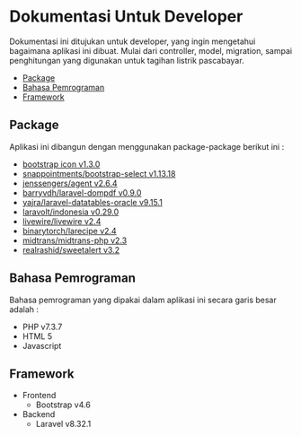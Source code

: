 # Dokumentasi Untuk Developer

Dokumentasi ini ditujukan untuk developer, yang ingin mengetahui bagaimana aplikasi ini dibuat. Mulai dari controller, model, migration, sampai penghitungan yang digunakan untuk tagihan listrik pascabayar.

-   [Package](#section-1)
-   [Bahasa Pemrograman](#section-2)
-   [Framework](#section-3)

<a name="section-1"></a>

## Package

Aplikasi ini dibangun dengan menggunakan package-package berikut ini :

-   [bootstrap icon v1.3.0](https://icons.getbootstrap.com/)
-   [snappointments/bootstrap-select v1.13.18](https://github.com/snapappointments/bootstrap-select/)
-   [jenssengers/agent v2.6.4](https://github.com/jenssegers/agent)
-   [barryvdh/laravel-dompdf v0.9.0](https://github.com/barryvdh/laravel-dompdf)
-   [yajra/laravel-datatables-oracle v9.15.1](https://github.com/yajra/laravel-datatables)
-   [laravolt/indonesia v0.29.0](https://packagist.org/packages/laravolt/indonesia)
-   [livewire/livewire v2.4](https://laravel-livewire.com/)
-   [binarytorch/larecipe v2.4](https://larecipe.binarytorch.com.my/)
-   [midtrans/midtrans-php v2.3](https://larecipe.binarytorch.com.my/)
-   [realrashid/sweetalert v3.2](https://github.com/realrashid/sweet-alert)

<a name="section-2"></a>

## Bahasa Pemrograman

Bahasa pemrograman yang dipakai dalam aplikasi ini secara garis besar adalah :

-   PHP v7.3.7
-   HTML 5
-   Javascript

<a name="section-3"></a>

## Framework

-   Frontend
    -   Bootstrap v4.6
-   Backend
    -   Laravel v8.32.1
